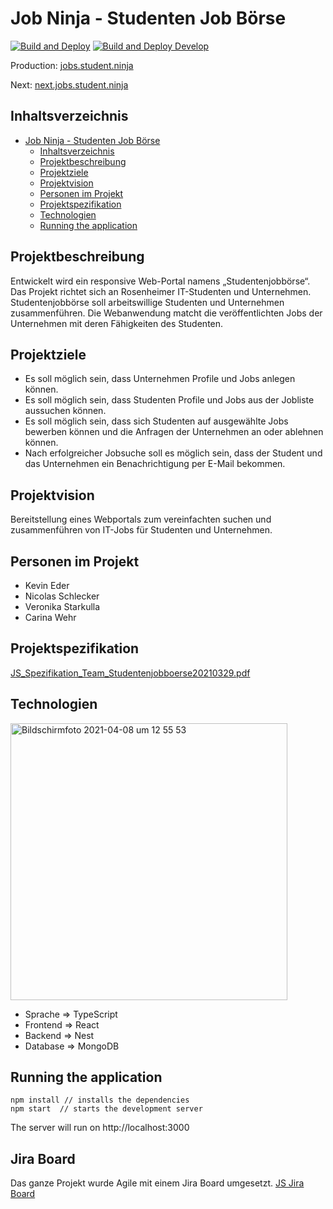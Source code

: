 # Job Ninja - Studenten Job Börse

[![Build and Deploy](https://github.com/ss21-js/ss21-js-frontend/actions/workflows/build_and_deploy.yml/badge.svg)](https://github.com/ss21-js/ss21-js-frontend/actions/workflows/build_and_deploy.yml)
[![Build and Deploy Develop](https://github.com/ss21-js/ss21-js-frontend/actions/workflows/build_and_deploy_next.yml/badge.svg)](https://github.com/ss21-js/ss21-js-frontend/actions/workflows/build_and_deploy_next.yml)

Production: [jobs.student.ninja](https://jobs.student.ninja)

Next: [next.jobs.student.ninja](https://next.jobs.student.ninja)

## Inhaltsverzeichnis

- [Job Ninja - Studenten Job Börse](#job-ninja---studenten-job-börse)
    - [Inhaltsverzeichnis](#inhaltsverzeichnis)
    - [Projektbeschreibung](#projektbeschreibung)
    - [Projektziele](#projektziele)
    - [Projektvision](#projektvision)
    - [Personen im Projekt](#personen-im-projekt)
    - [Projektspezifikation](#projektspezifikation)
    - [Technologien](#technologien)
    - [Running the application](#running-the-application)

## Projektbeschreibung

Entwickelt wird ein responsive Web-Portal namens „Studentenjobbörse“. Das Projekt richtet sich an Rosenheimer
IT-Studenten und Unternehmen. Studentenjobbörse soll arbeitswillige Studenten und Unternehmen zusammenführen. Die
Webanwendung matcht die veröffentlichten Jobs der Unternehmen mit deren Fähigkeiten des Studenten.

## Projektziele

- Es soll möglich sein, dass Unternehmen Profile und Jobs anlegen können.​
- Es soll möglich sein, dass Studenten Profile und Jobs aus der Jobliste aussuchen können.
- Es soll möglich sein, dass sich Studenten auf ausgewählte Jobs bewerben können und die Anfragen der Unternehmen an
  oder ablehnen können.
- Nach erfolgreicher Jobsuche soll es möglich sein, dass der Student und das Unternehmen ein Benachrichtigung per E-Mail
  bekommen.

## Projektvision

Bereitstellung eines Webportals zum vereinfachten suchen und zusammenführen von IT-Jobs für Studenten und Unternehmen.

## Personen im Projekt

- Kevin Eder
- Nicolas Schlecker
- Veronika Starkulla
- Carina Wehr

## Projektspezifikation

[JS_Spezifikation_Team_Studentenjobboerse20210329.pdf](https://github.com/ss21-js/ss21-js-frontend/files/6278105/JS_Spezifikation_Team_Studentenjobboerse20210329.pdf)

## Technologien

<img width="443" alt="Bildschirmfoto 2021-04-08 um 12 55 53" src="https://user-images.githubusercontent.com/44170637/114016017-b248c180-986a-11eb-918c-cbcbc7bfa225.png">

* Sprache => TypeScript
* Frontend => React
* Backend => Nest
* Database => MongoDB

## Running the application

```
npm install // installs the dependencies
npm start  // starts the development server
```

The server will run on http://localhost:3000

## Jira Board

Das ganze Projekt wurde Agile mit einem Jira Board umgesetzt. 
[JS Jira Board](https://nicolasschlecker.atlassian.net/jira/software/projects/JS/boards/5)
